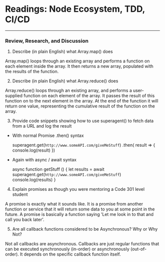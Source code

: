 # Readings: Node Ecosystem, TDD, CI/CD
------------------------------------------

### Review, Research, and Discussion

1. Describe (in plain English) what Array.map() does

  Array.map() loops through an existing array and performs a function on each element inside the array. It then returns a new array, populated with the results of the function.

2. Describe (in plain English) what Array.reduce() does

  Array.reduce() loops through an existing array, and performs a user-supplied function on each element of the array. It passes the result of this function on to the next element in the array. At the end of the function it will return one value, representing the cumulative result of the function on the array.

3. Provide code snippets showing how to use superagent() to fetch data from a URL and log the result
  - With normal Promise .then() syntax

    superagent.get(`http://www.someAPI.com/giveMeStuff`)
      .then( result => {
        console.log(result)
      })

  - Again with async / await syntax

    async function getStuff () {
      let results = await superagent.get(`http://www.someAPI.com/giveMeStuff`)
      console.log(results)
    }

4. Explain promises as though you were mentoring a Code 301 level student

  A promise is exactly what it sounds like. It is a promise from another function or service that it will return some data to you at some point in the future. A promise is basically a function saying 'Let me look in to that and call you back later'.

5. Are all callback functions considered to be Asynchronous? Why or Why Not?

  Not all callbacks are asynchronous. Callbacks are just regular functions that can be executed synchronously (in-order) or asynchronously (out-of-order). It depends on the specific callback function itself.
  

